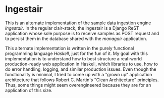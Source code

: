 # Ingestair

This is an alternate implementation of the sample data ingestion engine _ingestair_.
In the regular clair-stack, the ingestair is a Django ReST application whose sole purpose is to receive samples as POST request and to persist them in the database shared with the _managair_ application.

This alternate implementation is written in the purely functional programming language _Haskell_, just for the fun of it.
My goal with this implementation is to understand how to best structure a real-world production-ready web application in Haskell, which libraries to use, how to do error handling, logging, and similar production issues.
Even though the functionality is minimal, I tried to come up with a "grown up" application architecture that follows Robert C. Martin's "Clean Architecture" principles.
Thus, some things might seem overengineered because they are for an application of this size.
